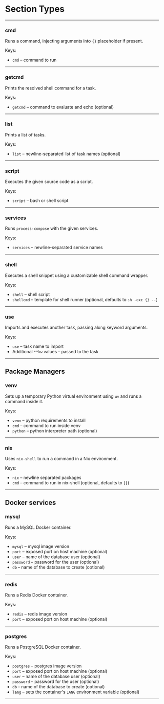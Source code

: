 # Section Types

---

### cmd  
Runs a command, injecting arguments into `{}` placeholder if present.

Keys:<br/>


- `cmd` – command to run

---

### getcmd  
Prints the resolved shell command for a task.

Keys:<br/>


- `getcmd` – command to evaluate and echo (optional)

---

### list  
Prints a list of tasks.

Keys:<br/>

- `list` – newline-separated list of task names (optional)

---

### script  
Executes the given source code as a script.

Keys:<br/>

- `script` – bash or shell script

---

### services  
Runs `process-compose` with the given services.

Keys:<br/>

- `services` – newline-separated service names

---

### shell  
Executes a shell snippet using a customizable shell command wrapper.

Keys:<br/>

- `shell` – shell script  
- `shellcmd` – template for shell runner (optional, defaults to `sh -exc {} --`)

---

### use  
Imports and executes another task, passing along keyword arguments.

Keys:<br/>

- `use` – task name to import  
- Additional `**kw` values – passed to the task

---

## Package Managers

### venv  
Sets up a temporary Python virtual environment using `uv` and runs a command inside it.

Keys:<br/>

- `venv` – python requirements to install  
- `cmd` – command to run inside venv  
- `python` – python interpreter path (optional)

---

### nix  
Uses `nix-shell` to run a command in a Nix environment.

Keys:<br/>

- `nix` – newline separated packages  
- `cmd` – command to run in nix-shell (optional, defaults to `{}`)

---


## Docker services

### mysql  
Runs a MySQL Docker container.

Keys:<br/>

- `mysql` – mysql image version  
- `port` – exposed port on host machine (optional)  
- `user` – name of the database user (optional)  
- `password` – password for the user (optional)  
- `db` – name of the database to create (optional)  

---

### redis  
Runs a Redis Docker container.

Keys:<br/>

- `redis` – redis image version  
- `port` – exposed port on host machine (optional)

---

### postgres  
Runs a PostgreSQL Docker container.

Keys:<br/>

- `postgres` – postgres image version  
- `port` – exposed port on host machine (optional)  
- `user` – name of the database user (optional)  
- `password` – password for the user (optional)  
- `db` – name of the database to create (optional)  
- `lang` – sets the container's `LANG` environment variable (optional)

---

